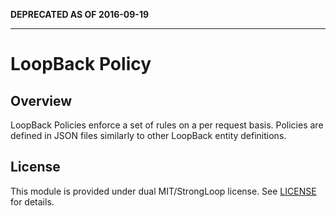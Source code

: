 **DEPRECATED AS OF 2016-09-19**

---

# LoopBack Policy

## Overview

LoopBack Policies enforce a set of rules on a per request basis. Policies are defined in JSON files similarly to other LoopBack entity definitions.

## License

This module is provided under dual MIT/StrongLoop license.  See [LICENSE](LICENSE) for details.
